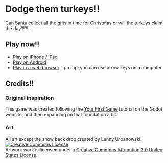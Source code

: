 # Dodge them turkeys!!

Can Santa collect all the gifts in time for Christmas or will the turkeys claim the day?!?!!

## Play now!!

* [Play on iPhone / iPad](https://apps.apple.com/us/app/dodge-them-turkeys/id1597616371)
* [Play on Android](https://play.google.com/store/apps/details?id=com.ilfcreative.dodgethemturkeys)
* [Play in a web browser](https://ilf-creative.github.io/dodge-them-turkeys/) - pro tip: you can use arrow keys on a computer

## Credits!!

### Original inspiration

This game was created following the [Your First Game](https://docs.godotengine.org/en/stable/getting_started/step_by_step/your_first_game.html) tutorial on the Godot website, and then expanding on that foundation a bit.

### Art

All art except the snow back drop created by Lenny Urbanowski. <a rel="license" href="http://creativecommons.org/licenses/by/3.0/us/"><img alt="Creative Commons License" style="border-width:0" src="https://i.creativecommons.org/l/by/3.0/us/88x31.png" /></a><br />Artwork work is licensed under a <a rel="license" href="http://creativecommons.org/licenses/by/3.0/us/">Creative Commons Attribution 3.0 United States License</a>.